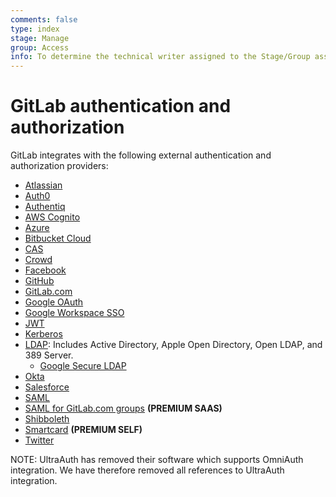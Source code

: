 ```yaml
---
comments: false
type: index
stage: Manage
group: Access
info: To determine the technical writer assigned to the Stage/Group associated with this page, see https://about.gitlab.com/handbook/engineering/ux/technical-writing/#assignments
---
```


# GitLab authentication and authorization

GitLab integrates with the following external authentication and authorization
providers:

- [Atlassian](atlassian.md)
- [Auth0](../../integration/auth0.md)
- [Authentiq](authentiq.md)
- [AWS Cognito](cognito.md)
- [Azure](../../integration/azure.md)
- [Bitbucket Cloud](../../integration/bitbucket.md)
- [CAS](../../integration/cas.md)
- [Crowd](crowd.md)
- [Facebook](../../integration/facebook.md)
- [GitHub](../../integration/github.md)
- [GitLab.com](../../integration/gitlab.md)
- [Google OAuth](../../integration/google.md)
- [Google Workspace SSO](../../integration/google_workspace_saml.md)
- [JWT](jwt.md)
- [Kerberos](../../integration/kerberos.md)
- [LDAP](ldap/index.md): Includes Active Directory, Apple Open Directory, Open LDAP,
  and 389 Server.
  - [Google Secure LDAP](ldap/google_secure_ldap.md)
- [Okta](okta.md)
- [Salesforce](../../integration/salesforce.md)
- [SAML](../../integration/saml.md)
- [SAML for GitLab.com groups](../../user/group/saml_sso/index.md) **(PREMIUM SAAS)**
- [Shibboleth](../../integration/shibboleth.md)
- [Smartcard](smartcard.md) **(PREMIUM SELF)**
- [Twitter](../../integration/twitter.md)

NOTE:
UltraAuth has removed their software which supports OmniAuth integration. We have therefore removed all references to UltraAuth integration.
